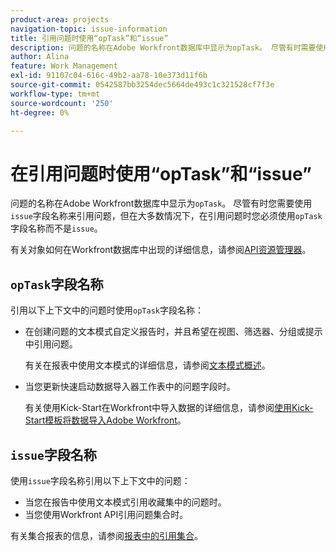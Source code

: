 ```yaml
---
product-area: projects
navigation-topic: issue-information
title: 引用问题时使用“opTask”和“issue”
description: 问题的名称在Adobe Workfront数据库中显示为opTask。 尽管有时需要使用问题字段名称来引用问题，但大多数情况下，在引用问题时您必须使用opTask字段名称而不是issue。
author: Alina
feature: Work Management
exl-id: 91107c04-616c-49b2-aa78-10e373d11f6b
source-git-commit: 0542587bb3254dec5664de493c1c321528cf7f3e
workflow-type: tm+mt
source-wordcount: '250'
ht-degree: 0%

---
```


# 在引用问题时使用“opTask”和“issue”

<!--Audited: 08/2025-->

问题的名称在Adobe Workfront数据库中显示为`opTask`。 尽管有时您需要使用`issue`字段名称来引用问题，但在大多数情况下，在引用问题时您必须使用`opTask`字段名称而不是`issue`。

有关对象如何在Workfront数据库中出现的详细信息，请参阅[API资源管理器](https://developer.adobe.com/workfront/api-explorer/)。

## `opTask`字段名称

引用以下上下文中的问题时使用`opTask`字段名称：

* 在创建问题的文本模式自定义报告时，并且希望在视图、筛选器、分组或提示中引用问题。

  有关在报表中使用文本模式的详细信息，请参阅[文本模式概述](../../../reports-and-dashboards/reports/text-mode/understand-text-mode.md)。

<!--* When you pull information about issues using our API.  
  For more information about the Workfront API, see [Adobe Workfront API](../../../wf-api/workfront-api.md)-->

* 当您更新快速启动数据导入器工作表中的问题字段时。

  有关使用Kick-Start在Workfront中导入数据的详细信息，请参阅[使用Kick-Start模板将数据导入Adobe Workfront](../../../administration-and-setup/manage-workfront/using-kick-starts/import-data-via-kickstarts.md)。

## `issue`字段名称

使用`issue`字段名称引用以下上下文中的问题：

* 当您在报告中使用文本模式引用收藏集中的问题时。
* 当您使用Workfront API引用问题集合时。

有关集合报表的信息，请参阅[报表中的引用集合](../../../reports-and-dashboards/reports/text-mode/reference-collections-report.md)。

<!--
<note type="tip">
For information about how issues appear in a collection, see the
<a href="https://developer.adobe.com/workfront/api-explorer/" target="_blank">API Explorer</a> and select the API Unsupported option from the upper-right corner of the page.
<br>(NOTE: Drafted because this might not be needed.)
</note>
-->
